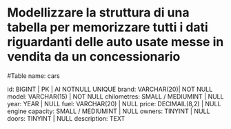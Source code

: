 # Modellizzare la struttura di una tabella per memorizzare tutti i dati riguardanti delle auto usate messe in vendita da un concessionario

#Table name: cars

id: BIGINT | PK | AI NOTNULL UNIQUE
brand: VARCHAR(20)| NOT NULL
model: VARCHAR(15) | NOT NULL
chilometres: SMALL / MEDIUMINT | NULL
year: YEAR | NULL
fuel: VARCHAR(20) | NULL
price: DECIMAIL(8,2) | NULL
engine capacity: SMALL / MEDIUMINT | NULL
owners: TINYINT | NULL
doors: TINYINT | NULL
description: TEXT

